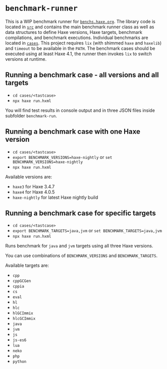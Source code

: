 # `benchmark-runner`

This is a WIP benchmark runner for [`benchs.haxe.org`](https://benchs.haxe.org/). The library code is located in [`src`](src) and contains the main benchmark runner class as well as data structures to define Haxe versions, Haxe targets, benchmark compilations, and benchmark executions. Individual benchmarks are located in [`cases`](cases). This project requires `lix` (with shimmed `haxe` and `haxelib`) and `timeout` to be available in the `PATH`. The benchmark cases should be executed using at least Haxe 4.1, the runner then invokes `lix` to switch versions at runtime.

## Running a benchmark case - all versions and all targets

- `cd cases/<tastcase>`
- `npx haxe run.hxml`

You will find test results in console output and in three JSON files inside subfolder `benchmark-run`.

## Running a benchmark case with one Haxe version

- `cd cases/<tastcase>`
- `export BENCHMARK_VERSIONS=haxe-nightly` or `set BENCHMARK_VERSIONS=haxe-nightly`
- `npx haxe run.hxml`

Available versions are:

- `haxe3` for Haxe 3.4.7
- `haxe4` for Haxe 4.0.5
- `haxe-nightly` for latest Haxe nightly build

## Running a benchmark case for specific targets

- `cd cases/<tastcase>`
- `export BENCHMARK_TARGETS=java,jvm` or `set BENCHMARK_TARGETS=java,jvm`
- `npx haxe run.hxml`

Runs benchmark for `java` and `jvm` targets using all three Haxe versions.

You can use combinations of `BENCHMARK_VERSIONS` and `BENCHMARK_TARGETS`.

Available targets are:

- `cpp`
- `cppGCGen`
- `cppia`
- `cs`
- `eval`
- `hl`
- `hlc`
- `hlGCImmix`
- `hlcGCImmix`
- `java`
- `jvm`
- `js`
- `js-es6`
- `lua`
- `neko`
- `php`
- `python`
